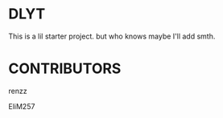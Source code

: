# DLYT
This is a lil starter project. but who knows maybe I'll add smth. 

# CONTRIBUTORS
renzz

EliM257
